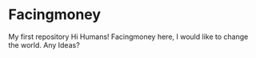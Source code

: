 # Facingmoney
My first repository
Hi Humans!
Facingmoney here, I would like to change the world.
Any Ideas? 

